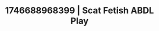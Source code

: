 ---
categories:
- Dominant softness
- AI-generated
- Naughty librarian
- Mindful kink
- Glowing skin
- ASMR
- Cosplay
- Lustful close-up
image: /assets/images/1746688968399.jpg
layout: post
seo:
  description: Featured content with artistic Scat Fetish, ABDL Play. HD images available.
  keywords: Scat Fetish, ABDL Play
  og_image: /assets/images/1746688968399.jpg
  schema_type: VisualArtwork
tags:
- ABDL Play
- Scat Fetish
- '#1746688968399'
title: 1746688968399 | Scat Fetish ABDL Play
---